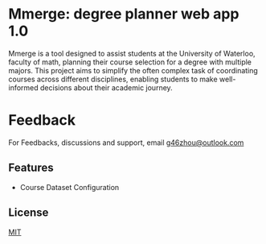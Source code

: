 
# Mmerge: degree planner web app 1.0

Mmerge is a tool designed to assist students at the University of Waterloo, faculty of math, planning their course selection for a degree with multiple majors. This project aims to simplify the often complex task of coordinating courses across different disciplines, enabling students to make well-informed decisions about their academic journey.





# Feedback

For Feedbacks, discussions and support, email g46zhou@outlook.com





## Features

- Course Dataset Configuration


## License

[MIT](https://choosealicense.com/licenses/mit/)

